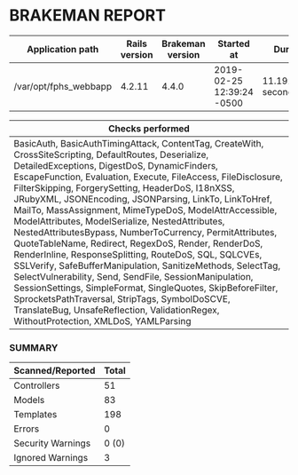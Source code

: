 # BRAKEMAN REPORT

| Application path      | Rails version | Brakeman version | Started at                | Duration            |
|-----------------------|---------------|------------------|---------------------------|---------------------|
| /var/opt/fphs_webbapp | 4.2.11        | 4.4.0            | 2019-02-25 12:39:24 -0500 | 11.19264954 seconds |

| Checks performed                                                                                                                                                                                                                                                                                                                                                                                                                                                                                                                                                                                                                                                                                                                                                                                                                                                                                                                                                 |
|------------------------------------------------------------------------------------------------------------------------------------------------------------------------------------------------------------------------------------------------------------------------------------------------------------------------------------------------------------------------------------------------------------------------------------------------------------------------------------------------------------------------------------------------------------------------------------------------------------------------------------------------------------------------------------------------------------------------------------------------------------------------------------------------------------------------------------------------------------------------------------------------------------------------------------------------------------------|
| BasicAuth, BasicAuthTimingAttack, ContentTag, CreateWith, CrossSiteScripting, DefaultRoutes, Deserialize, DetailedExceptions, DigestDoS, DynamicFinders, EscapeFunction, Evaluation, Execute, FileAccess, FileDisclosure, FilterSkipping, ForgerySetting, HeaderDoS, I18nXSS, JRubyXML, JSONEncoding, JSONParsing, LinkTo, LinkToHref, MailTo, MassAssignment, MimeTypeDoS, ModelAttrAccessible, ModelAttributes, ModelSerialize, NestedAttributes, NestedAttributesBypass, NumberToCurrency, PermitAttributes, QuoteTableName, Redirect, RegexDoS, Render, RenderDoS, RenderInline, ResponseSplitting, RouteDoS, SQL, SQLCVEs, SSLVerify, SafeBufferManipulation, SanitizeMethods, SelectTag, SelectVulnerability, Send, SendFile, SessionManipulation, SessionSettings, SimpleFormat, SingleQuotes, SkipBeforeFilter, SprocketsPathTraversal, StripTags, SymbolDoSCVE, TranslateBug, UnsafeReflection, ValidationRegex, WithoutProtection, XMLDoS, YAMLParsing |

### SUMMARY

| Scanned/Reported  | Total |
|-------------------|-------|
| Controllers       | 51    |
| Models            | 83    |
| Templates         | 198   |
| Errors            | 0     |
| Security Warnings | 0 (0) |
| Ignored Warnings  | 3     |



